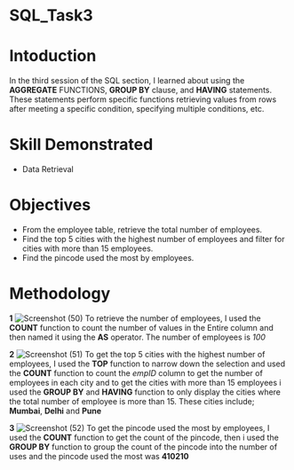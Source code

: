 # SQL_Task3
# Intoduction
In the third session of the SQL section, I learned about using the **AGGREGATE** FUNCTIONS, **GROUP BY** clause, and **HAVING** statements. These statements perform specific functions retrieving values from rows after meeting a specific condition, specifying multiple conditions, etc.

# Skill Demonstrated
- Data Retrieval

# Objectives
- From the employee table, retrieve the total number of employees.
- Find the top 5 cities with the highest number of employees and filter for cities with more than 15 employees.
- Find the pincode used the most by employees.

# Methodology

**1**
![Screenshot (50)](https://github.com/Yomeh/SQL_Task3/assets/140501792/34f9aa20-5a36-4eac-af0a-f7dd13cfddb5)
To retrieve the number of employees, I used the **COUNT** function to count the number of values in the Entire column and then named it using the **AS** operator. The number of employees is *100*

**2**
![Screenshot (51)](https://github.com/Yomeh/SQL_Task3/assets/140501792/cb58737a-ba95-4642-ad99-5ccb3d551bb4)
To get the top 5 cities with the highest number of employees, I used the **TOP** function to narrow down the selection and used the **COUNT** function to count the *empID* column to get the number of employees in each city and to get the cities with more than 15 employees i used the **GROUP BY** and **HAVING** function to only display the cities where the total number of employee is more than 15. These cities include; **Mumbai**, **Delhi** and **Pune**

**3**
![Screenshot (52)](https://github.com/Yomeh/SQL_Task3/assets/140501792/02934f41-09bd-450c-8432-ae617881cd3e)
To get the pincode used the most by employees, I used the **COUNT** function to get the count of the pincode, then i used the **GROUP BY** function to group the count of the pincode into the number of uses and the pincode used the most was **410210**

